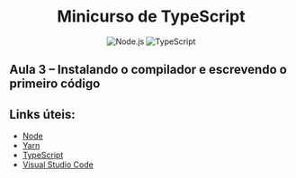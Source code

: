 <h1 align="center">
  Minicurso de TypeScript
</h1>

<p align="center">
  <img src="https://img.shields.io/badge/Node.js-339933?style=for-the-badge&logo=nodedotjs&logoColor=white" alt="Node.js">
  <img src="https://img.shields.io/badge/TypeScript-007ACC?style=for-the-badge&logo=typescript&logoColor=white" alt="TypeScript">
</p>

## Aula 3 – Instalando o compilador e escrevendo o primeiro código

## Links úteis:
- [Node](https://nodejs.org/en/)
- [Yarn](https://www.npmjs.com/package/yarn)
- [TypeScript](https://ww.typescriptlang.org/)
- [Visual Studio Code](https://code.visualstudio.com/)
